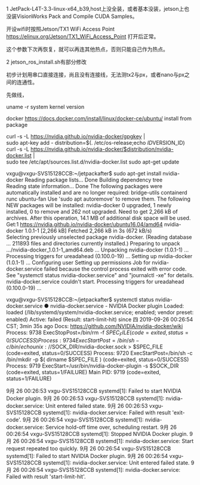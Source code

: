 1 JetPack-L4T-3.3-linux-x64_b39,host上没全装，或者基本没装，jetson上也没装VisionWorks Pack and Compile CUDA Samples。

开设wifi时按照Jetson/TX1 WiFi Access Point https://elinux.org/Jetson/TX1_WiFi_Access_Point 打开后正常。

这个参数下次再恢复，就可以再连其他热点，否则只能自己作为热点。

2 jetson_ros_install.sh有部分修改

初步计划用串口直接连接，尚且没有连接线，无法测tx2与px，或者nano与px之间的连通性。

先做线，


uname -r system kernel version

docker 
https://docs.docker.com/install/linux/docker-ce/ubuntu/   install from package 

curl -s -L https://nvidia.github.io/nvidia-docker/gpgkey | \
  sudo apt-key add -
distribution=$(. /etc/os-release;echo $ID$VERSION_ID)
curl -s -L https://nvidia.github.io/nvidia-docker/$distribution/nvidia-docker.list | \
  sudo tee /etc/apt/sources.list.d/nvidia-docker.list
sudo apt-get update


vxgu@vxgu-SVS15128CCB:~/jetpackafter$ sudo apt-get install nvidia-docker
Reading package lists... Done
Building dependency tree       
Reading state information... Done
The following packages were automatically installed and are no longer required:
  bridge-utils containerd runc ubuntu-fan
Use 'sudo apt autoremove' to remove them.
The following NEW packages will be installed:
  nvidia-docker
0 upgraded, 1 newly installed, 0 to remove and 262 not upgraded.
Need to get 2,266 kB of archives.
After this operation, 14.1 MB of additional disk space will be used.
Get:1 https://nvidia.github.io/nvidia-docker/ubuntu16.04/amd64  nvidia-docker 1.0.1-1 [2,266 kB]
Fetched 2,266 kB in 3s (672 kB/s)        
Selecting previously unselected package nvidia-docker.
(Reading database ... 211893 files and directories currently installed.)
Preparing to unpack .../nvidia-docker_1.0.1-1_amd64.deb ...
Unpacking nvidia-docker (1.0.1-1) ...
Processing triggers for ureadahead (0.100.0-19) ...
Setting up nvidia-docker (1.0.1-1) ...
Configuring user
Setting up permissions
Job for nvidia-docker.service failed because the control process exited with error code. See "systemctl status nvidia-docker.service" and "journalctl -xe" for details.
nvidia-docker.service couldn't start.
Processing triggers for ureadahead (0.100.0-19) ...





vxgu@vxgu-SVS15128CCB:~/jetpackafter$ systemctl status nvidia-docker.service
● nvidia-docker.service - NVIDIA Docker plugin
   Loaded: loaded (/lib/systemd/system/nvidia-docker.service; enabled; vendor preset: enabled)
   Active: failed (Result: start-limit-hit) since 四 2019-09-26 00:26:54 CST; 3min 35s ago
     Docs: https://github.com/NVIDIA/nvidia-docker/wiki
  Process: 9738 ExecStopPost=/bin/rm -f $SPEC_FILE (code=exited, status=0/SUCCESS)
  Process: 9734 ExecStartPost=/bin/sh -c /bin/echo unix://$SOCK_DIR/nvidia-docker.sock > $SPEC_FILE (code=exited, status=0/SUCCESS)
  Process: 9720 ExecStartPost=/bin/sh -c /bin/mkdir -p $( dirname $SPEC_FILE ) (code=exited, status=0/SUCCESS)
  Process: 9719 ExecStart=/usr/bin/nvidia-docker-plugin -s $SOCK_DIR (code=exited, status=1/FAILURE)
 Main PID: 9719 (code=exited, status=1/FAILURE)

9月 26 00:26:53 vxgu-SVS15128CCB systemd[1]: Failed to start NVIDIA Docker plugin.
9月 26 00:26:53 vxgu-SVS15128CCB systemd[1]: nvidia-docker.service: Unit entered failed state.
9月 26 00:26:53 vxgu-SVS15128CCB systemd[1]: nvidia-docker.service: Failed with result 'exit-code'.
9月 26 00:26:54 vxgu-SVS15128CCB systemd[1]: nvidia-docker.service: Service hold-off time over, scheduling restart.
9月 26 00:26:54 vxgu-SVS15128CCB systemd[1]: Stopped NVIDIA Docker plugin.
9月 26 00:26:54 vxgu-SVS15128CCB systemd[1]: nvidia-docker.service: Start request repeated too quickly.
9月 26 00:26:54 vxgu-SVS15128CCB systemd[1]: Failed to start NVIDIA Docker plugin.
9月 26 00:26:54 vxgu-SVS15128CCB systemd[1]: nvidia-docker.service: Unit entered failed state.
9月 26 00:26:54 vxgu-SVS15128CCB systemd[1]: nvidia-docker.service: Failed with result 'start-limit-hit'.

